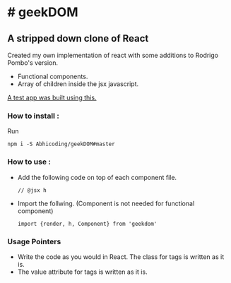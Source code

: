 <h1># geekDOM</h1>
<h2>A stripped down clone of React</h2>

Created my own implementation of react with some additions to Rodrigo Pombo's version.

<ul>
<li>Functional components.</li>
<li> Array of children inside the jsx javascript.</li>
</ul>

<a href="https://github.com/Abhicoding/geekCalc">A test app was built using this.</a>

<h3>How to install :</h3>
<p>
  Run 

  ```npm i -S Abhicoding/geekDOM#master```
</p>
<h3> How to use :</h3>
<ul>
  <li>
  Add the following code 
  on top of each component file.
  
  ```// @jsx h```
  </li>
  <li>
  Import the follwing. (Component is not needed for functional component)
  
```import {render, h, Component} from 'geekdom'```
  </li>
</ul>

<h3>Usage Pointers</h3>
<ul>
  <li>
    Write the code as you would in React. The class for tags is written as it is.
  </li>
  <li>
    The value attribute for tags is written as it is.
  </li>
</ul>
